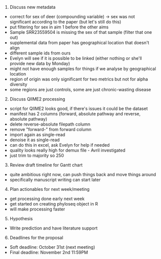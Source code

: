   1. Discuss new metadata
  - correct for sex of deer (compounding variable) -> sex was not significant according to the paper (but let's still do this)
  - put filtering for sex in aim 1 before the other aims
  - Sample SRR23559504 is missing the sex of that sample (filter that one out)
  - supplemental data from paper has geographical location that doesn't align
  -   different sample ids from ours
  -   Evelyn will see if it is possible to be linked (either nothing or she'll provide new data by Monday)
  -   might not have enough samples for things if we analyse by geographical location
  -   region of origin was only significant for two metrics but not for alpha diversity
  -   some regions are just controls, some are just chronic-wasting disease
    
  2. Discuss QIIME2 processing
  - script for QIIME2 looks good, if there's issues it could be the dataset
  - manifest has 2 columns (forward, absolute pathway and reverse, absolute pathway)
  -   delete reverse-absolute filepath column
  -   remove "forward-" from forward column
  -   import again as single-read
  -   denoise it as single-read
  -   can do this in excel, ask Evelyn for help if needed
  - quality looks really high for demux file - Avril investigated
  -   just trim to majority so 250
    
  3. Review draft timeline for Gantt chart
  - quite ambitious right now, can push things back and move things around
  - specifically manuscript writing can start later
    
  4. Plan actionables for next week/meeting
  - get processing done early next week
  - get started on creating phyloseq object in R
  -   will make processing faster

  5. Hypothesis
  - Write prediction and have literature support
     
  6. Deadlines for the proposal
  - Soft deadline: October 31st (next meeting)
  - Final deadline: November 2nd 11:59PM
